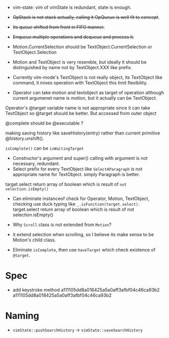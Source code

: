 - vim-state: vim of vimState is redundant, state is enough.
- ~~OpStack is not stack actually, calling it OpQueue is well fit to concept~~.
 - ~~Its queue shifted from front in FIFO manner.~~
 - ~~Enqueue multiple operations and dequeue and process it.~~
- Motion.CurrentSelection should be TextObject.CurrentSelection or TextObject.Selection

- Motion and TextObject is very resemble, but ideally it should be distinguished by name not by TextObject.XXX like prefix.

- Currently vim-mode's TextObject is not really object, its TextObject like command, it mixes operation with TextObject this limit flexibility.

- Operator can take motion and textobject as target of operation although current argumenet name is motion, but it actually can be TextObject.

Operator's @target variable name is not appropriate since it can take TextObject so @target should be better.
But accessed from outer object

@complete should be @executable ?

making saving history like saveHistory(entry) rather than current primitive @history.unshift().

`isComplete()` can be `isWaitingTarget`

- Constructor's argument and super() calling with argument is not necessary, redundant.
- Select prefix for every TextObject like `SelectAParagraph` is not appropriate name for TextObject. simply Paragraph is better.

target.select return array of boolean which is result of `not selection.isEmpty()`

- Can eliminate instanceof check for Operator, Motion, TextObject, checking use duck typing like `_.isFunction(target.select)`.
target.select return array of boolean which is result of not selection.isEmpty()

- Why `Scroll` class is not extended from `Motion`?
 - it extend selection when scrolling, so I believe its make sense to be Motion's child class.

- Eliminate `isComplete`, then use `haveTarget` which check existence of `@target`.

# Spec
- add keystroke method
a111105dd8a018425a5a0aff3afbf04c46ca93b2
a111105dd8a018425a5a0aff3afbf04c46ca93b2

# Naming

- `vimState::pushSearchHistory` -> `vimState::saveSearchHistory`
